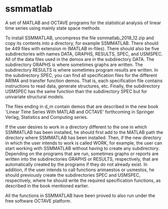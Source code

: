 # ssmmatlab
A set of MATLAB and OCTAVE programs for the statistical analysis of linear time series using mainly state space methods

To install SSMMATLAB, uncompress the file ssmmatlab_2018_12.zip and copy its 
contents into a directory, for example SSMMATLAB. There should be 449 files
with extension m (MATLAB m-files). There should also be five
subdirectories with names DATA, GRAPHS, RESULTS, SPEC,
and USMSPEC. All of the data files used in the demos
are in the subdirectory DATA. The subdirectory GRAPHS is where
sometimes graphs are written. The subdirectory RESULTS is where
sometimes program results are written. In the subdirectory SPEC,
you can find all specification files for the different ARIMA and
transfer function demos. That is, each specification file contains
instructions to read data, generate structures, etc. Finally, the
subdirectory USMSPEC has the same function than the subdirectory
SPEC but for univariate structural models. 

The files ending in d_m contain demos that are described in the 
new book 'Linear Time Series With MATLAB and OCTAVE' forthcoming in 
Springer Verlag, Statistics and Computing series. 

If the user desires to work in a directory different to the one in
which SSMMATLAB has been installed, he should first add to the
MATLAB path the directory where SSMMATLAB has been installed. Then,
if the new directory in which the user intends to work is called
WORK, for example, the user can start working with SSMMATLAB
without having to create any subdirectory. Depending on the
programs that are run, sometimes graphs or reports are written into
the subdirectories GRAPHS or RESULTS, respectively, that are
automatically created by the programs if they do not already exist.
In addition, if the user intends to call functions arimaestos or
usmestos, he should previously create the subdirectories SPEC and
USMSPEC, respectively, where he should write the required
specification functions, as described in the book mentioned
earlier.

All the functions in SSMMATLAB have been proved to also run under
the free software OCTAVE platform.
